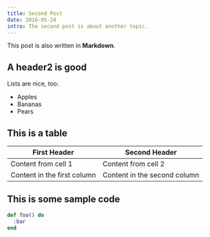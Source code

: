 ```yaml
---
title: Second Post
date: 2016-05-24
intro: The second post is about another topic.
---
```


This post is also written in **Markdown**.

## A header2 is good

Lists are nice, too:

- Apples
- Bananas
- Pears

## This is a table

| First Header                | Second Header                |
| --------------------------- | ---------------------------- |
| Content from cell 1         | Content from cell 2          |
| Content in the first column | Content in the second column |

## This is some sample code

```elixir
def foo() do
  :bar
end
```

